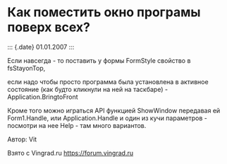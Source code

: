 Как поместить окно програмы поверх всех?
========================================

::: {.date}
01.01.2007
:::

Если навсегда - то поставить у формы FormStyle свойство в fsStayonTop,

если надо чтобы просто программа была установлена в активное состояние
(как будто кликнули на ней на таскбаре) - Application.BringtoFront

Кроме того можно играться API функцией ShowWindow передавая ей
Form1.Handle, или Application.Handle и один из кучи параметров -
посмотри на нее Help - там много вариантов.

Автор: Vit

Взято с Vingrad.ru <https://forum.vingrad.ru>
